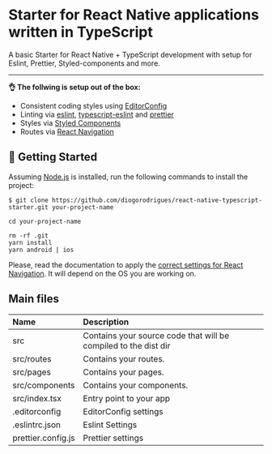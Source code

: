 # Starter for React Native applications written in TypeScript

A basic Starter for React Native + TypeScript development with setup for Eslint, Prettier, Styled-components and more.

---

__👌  The follwing is setup out of the box:__
- Consistent coding styles using [EditorConfig](https://editorconfig.org/)
- Linting via [eslint](https://eslint.org/), [typescript-eslint](https://github.com/typescript-eslint/typescript-eslint) and [prettier](https://prettier.io/)
- Styles via [Styled Components](https://styled-components.com/)
- Routes via [React Navigation](https://reactnavigation.org/)

## 🚀 Getting Started

Assuming [Node.js](https://nodejs.org/en/) is installed, run the following commands to install the project:

```
$ git clone https://github.com/diogorodrigues/react-native-typescript-starter.git your-project-name

cd your-project-name

rm -rf .git
yarn install
yarn android | ios
```

Please, read the documentation to apply the [correct settings for React Navigation](https://reactnavigation.org/). It will depend on the OS you are working on.

## Main files

|  Name | Description |
| :------------ | :------------ |
| src | Contains your source code that will be compiled to the dist dir |
| src/routes | Contains your routes. |
| src/pages | Contains your pages. |
| src/components | Contains your components. |
| src/index.tsx | Entry point to your app |
| .editorconfig | EditorConfig settings |
| .eslintrc.json | Eslint Settings |
| prettier.config.js | Prettier settings |
